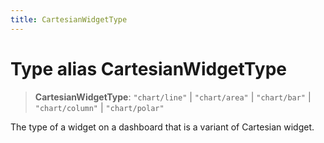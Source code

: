 ```yaml
---
title: CartesianWidgetType
---
```


# Type alias CartesianWidgetType

> **CartesianWidgetType**: `"chart/line"` \| `"chart/area"` \| `"chart/bar"` \| `"chart/column"` \| `"chart/polar"`

The type of a widget on a dashboard that is a variant of Cartesian widget.
